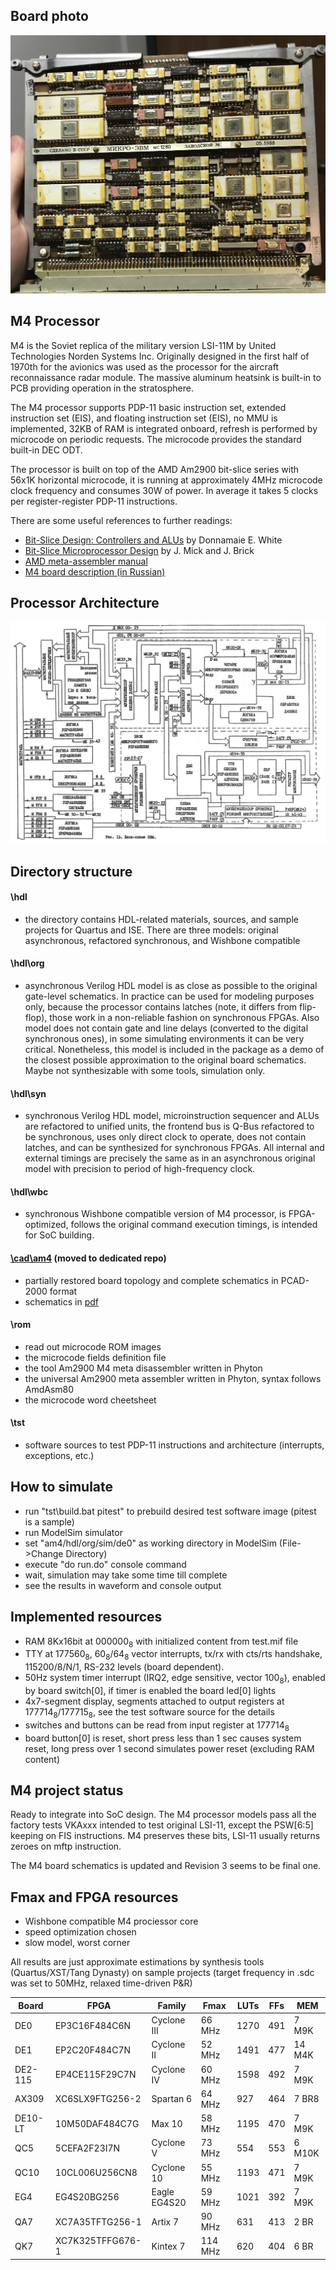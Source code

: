 ## Board photo

![Board photo](/am4/img/m4a.jpg)

## M4 Processor

M4 is the Soviet replica of the military version LSI-11M by United Technologies Norden Systems Inc.
Originally designed in the first half of 1970th for the avionics was used as the processor for
the aircraft reconnaissance radar module. The massive aluminum heatsink is built-in to PCB
providing operation in the stratosphere.

The M4 processor supports PDP-11 basic instruction set, extended instruction set (EIS), and floating
instruction set (EIS), no MMU is implemented, 32KB of RAM is integrated onboard, refresh is performed
by microcode on periodic requests. The microcode provides the standard built-in DEC ODT.

The processor is built on top of the AMD Am2900 bit-slice series with 56x1K horizontal microcode,
it is running at approximately 4MHz microcode clock frequency and consumes 30W of power. In average
it takes 5 clocks per register-register PDP-11 instructions.

There are some useful references to further readings:
- [Bit-Slice Design: Controllers and ALUs](https://www10.edacafe.com/book/parse_book.php?article=BITSLICE/bitslcP.html)
  by Donnamaie E. White
- [Bit-Slice Microprocessor Design](http://bitsavers.informatik.uni-stuttgart.de/components/amd/Am2900/Mick_Bit-Slice_Microprocessor_Design_1980.pdf)
  by J. Mick and J. Brick
- [AMD meta-assembler manual](http://www.donnamaie.com/2015/Amdasm-80%20Manual-2015%20reduced.pdf)
- [M4 board description (in Russian)](https://www.1801bm1.com/files/retro/M4/doc/mc1280.djvu)

## Processor Architecture
![Processor architecture](/am4/img/arch.jpg)

## Directory structure

#### \hdl
- the directory contains HDL-related materials, sources, and sample projects for Quartus and ISE.
There are three models: original asynchronous, refactored synchronous, and Wishbone compatible

#### \hdl\org
- asynchronous Verilog HDL model is as close as possible to the original gate-level schematics.
In practice can be used for modeling purposes only, because the processor contains latches (note,
it differs from flip-flop), those work in a non-reliable fashion on synchronous FPGAs. Also model
does not contain gate and line delays (converted to the digital synchronous ones), in some
simulating environments it can be very critical. Nonetheless, this model is included in the package
as a demo of the closest possible approximation to the original board schematics. Maybe not
synthesizable with some tools, simulation only.

#### \hdl\syn
- synchronous Verilog HDL model, microinstruction sequencer and ALUs are refactored to unified units,
the frontend bus is Q-Bus refactored to be synchronous, uses only direct clock to operate,
does not contain latches, and can be synthesized for synchronous FPGAs. All internal and external
timings are precisely the same as in an asynchronous original model with precision to period
of high-frequency clock.

#### \hdl\wbc
- synchronous Wishbone compatible version of M4 processor, is FPGA-optimized, follows the original
command execution timings, is intended for SoC building.

#### [\cad\am4](https://github.com/1801BM1/cad11/tree/master/am4) (moved to dedicated repo)
- partially restored board topology and complete schematics in PCAD-2000 format
- schematics in [pdf](https://github.com/1801BM1/cad11/tree/master/am4/m4_r3.pdf)

#### \rom
- read out microcode ROM images
- the microcode fields definition file
- the tool Am2900 M4 meta disassembler written in Phyton
- the universal Am2900 meta assembler written in Phyton, syntax follows AmdAsm80
- the microcode word cheetsheet

#### \tst
- software sources to test PDP-11 instructions and architecture (interrupts, exceptions, etc.)

## How to simulate
- run "tst\build.bat pitest" to prebuild desired test software image (pitest is a sample)
- run ModelSim simulator
- set "am4/hdl/org/sim/de0" as working directory in ModelSim (File->Change Directory)
- execute "do run.do" console command
- wait, simulation may take some time till complete
- see the results in waveform and console output

## Implemented resources
- RAM 8Kx16bit at 000000<sub>8</sub> with initialized content from test.mif file
- TTY at 177560<sub>8</sub>, 60<sub>8</sub>/64<sub>8</sub> vector interrupts,
  tx/rx with cts/rts handshake, 115200/8/N/1, RS-232 levels (board dependent).
- 50Hz system timer interrupt (IRQ2, edge sensitive, vector 100<sub>8</sub>),
  enabled by board switch[0], if timer is enabled the board led[0] lights
- 4x7-segment display, segments attached to output registers at 177714<sub>8</sub>/177715<sub>8</sub>,
  see the test software source for the details
- switches and buttons can be read from input register at 177714<sub>8</sub>
- board button[0] is reset, short press less than 1 sec causes system reset,
  long press over 1 second simulates power reset (excluding RAM content)

## M4 project status
Ready to integrate into SoC design. The M4 processor models pass all the factory tests VKAxxx
intended to test original LSI-11, except the PSW[6:5] keeping on FIS instructions. M4 preserves
these bits, LSI-11 usually returns zeroes on mftp instruction.

The M4 board schematics is updated and Revision 3 seems to be final one.

## Fmax and FPGA resources
- Wishbone compatible M4 prociessor core
- speed optimization chosen
- slow model, worst corner

All results are just approximate estimations by synthesis tools (Quartus/XST/Tang Dynasty)
on sample projects (target frequency in .sdc was set to 50MHz, relaxed time-driven P&R)

| Board   | FPGA            | Family       | Fmax    | LUTs | FFs  | MEM     |
|---------|-----------------|--------------|---------|------|------|---------|
| DE0     | EP3C16F484C6N   | Cyclone III  | 66 MHz  | 1270 | 491  | 7 M9K   |
| DE1     | EP2C20F484C7N   | Cyclone II   | 52 MHz  | 1491 | 477  | 14 M4K  |
| DE2-115 | EP4CE115F29C7N  | Cyclone IV   | 60 MHz  | 1598 | 492  | 7 M9K   |
| AX309   | XC6SLX9FTG256-2 | Spartan 6    | 64 MHz  | 927  | 464  | 7 BR8   |
| DE10-LT | 10M50DAF484C7G  | Max 10       | 58 MHz  | 1195 | 470  | 7 M9K   |
| QC5     | 5CEFA2F23I7N    | Cyclone V    | 73 MHz  | 554  | 553  | 6 M10K  |
| QC10    | 10CL006U256CN8  | Cyclone 10   | 55 MHz  | 1193 | 471  | 7 M9K   |
| EG4     | EG4S20BG256     | Eagle EG4S20 | 59 MHz  | 1021 | 392  | 7 M9K   |
| QA7     | XC7A35TFTG256-1 | Artix 7      | 90 MHz  | 631  | 413  | 2 BR    |
| QK7     | XC7K325TFFG676-1 | Kintex 7    | 114 MHz | 620  | 404  | 6 BR    |
